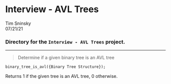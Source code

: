 # **Interview - AVL Trees**
Tim Sninsky\
07/21/21
### Directory for the `Interview - AVL Trees` project.
---
<!-- task-->
> Determine if a given binary tree is an AVL tree

`binary_tree_is_avl({Binary Tree Structure});`

Returns 1 if the given tree is an AVL tree, 0 otherwise.
